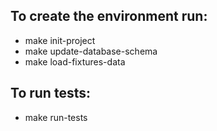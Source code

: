 ## To create the environment run:
- make init-project
- make update-database-schema
- make load-fixtures-data

## To run tests:
- make run-tests